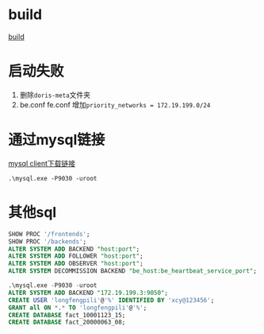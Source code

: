 # build
[build](https://doris.apache.org/zh-CN/installing/compilation.html#%E4%BD%BF%E7%94%A8-docker-%E5%BC%80%E5%8F%91%E9%95%9C%E5%83%8F%E7%BC%96%E8%AF%91-%E6%8E%A8%E8%8D%90)
# 启动失败
1. 删除`doris-meta`文件夹
2. be.conf fe.conf 增加`priority_networks = 172.19.199.0/24`
# 通过mysql链接
[mysql client下载链接](https://dev.mysql.com/get/Downloads/MySQL-5.7/mysql-5.7.37-winx64.zip)
```
.\mysql.exe -P9030 -uroot
```

# 其他sql
```sql
SHOW PROC '/frontends';
SHOW PROC '/backends';
ALTER SYSTEM ADD BACKEND "host:port";
ALTER SYSTEM ADD FOLLOWER "host:port";
ALTER SYSTEM ADD OBSERVER "host:port";
ALTER SYSTEM DECOMMISSION BACKEND "be_host:be_heartbeat_service_port";
```
```sql
.\mysql.exe -P9030 -uroot
ALTER SYSTEM ADD BACKEND "172.19.199.3:9050";
CREATE USER 'longfengpili'@'%' IDENTIFIED BY 'xcy@123456';
GRANT all ON *.* TO 'longfengpili'@'%';
CREATE DATABASE fact_10001123_15;
CREATE DATABASE fact_20000063_08;
```